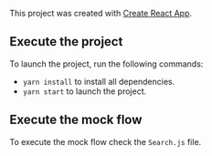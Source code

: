 This project was created with [Create React App](https://github.com/facebookincubator/create-react-app).

## Execute the project

To launch the project, run the following commands:

* `yarn install` to install all dependencies.
* `yarn start` to launch the project.

## Execute the mock flow

To execute the mock flow check the `Search.js` file.
